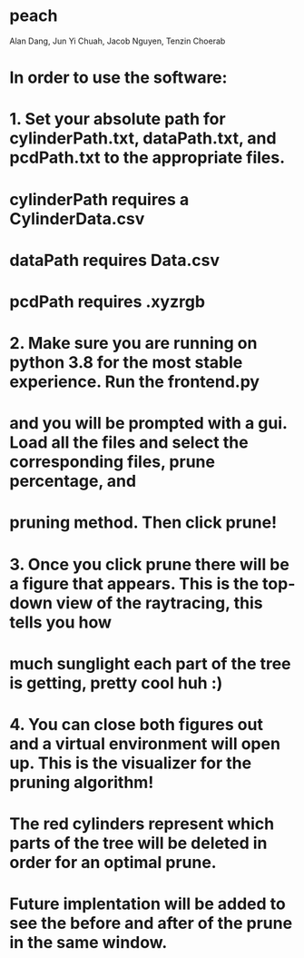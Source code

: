 # peach  
Alan Dang, Jun Yi Chuah, Jacob Nguyen, Tenzin Choerab

# In order to use the software:
# 1. Set your absolute path for cylinderPath.txt, dataPath.txt, and pcdPath.txt to the appropriate files.
#    cylinderPath requires a CylinderData.csv
#    dataPath requires Data.csv
#    pcdPath requires .xyzrgb
# 2. Make sure you are running on python 3.8 for the most stable experience. Run the frontend.py
#    and you will be prompted with a gui. Load all the files and select the corresponding files, prune percentage, and
#    pruning method. Then click prune!
# 3. Once you click prune there will be a figure that appears. This is the top-down view of the raytracing, this tells you how
#    much sunglight each part of the tree is getting, pretty cool huh :)
# 4. You can close both figures out and a virtual environment will open up. This is the visualizer for the pruning algorithm! 
#    The red cylinders represent which parts of the tree will be deleted in order for an optimal prune.
#    Future implentation will be added to see the before and after of the prune in the same window.
